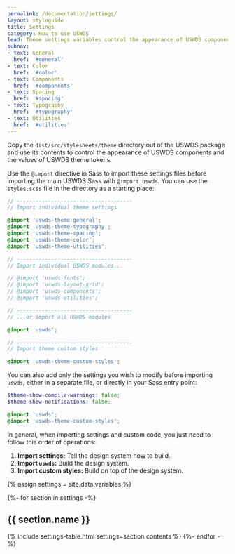 ```yaml
---
permalink: /documentation/settings/
layout: styleguide
title: Settings
category: How to use USWDS
lead: Theme settings variables control the appearance of USWDS components and the values of USWDS theme tokens.
subnav:
- text: General
  href: '#general'
- text: Color
  href: '#color'
- text: Components
  href: '#components'
- text: Spacing
  href: '#spacing'
- text: Typography
  href: '#typography'
- text: Utilities
  href: '#utilities'
---
```


Copy the `dist/src/stylesheets/theme` directory out of the USWDS package and use its contents to control the appearance of USWDS components and the values of USWDS theme tokens.

Use the `@import` directive in Sass to import these settings files before importing the main USWDS Sass with `@import uswds`. You can use the `styles.scss` file in the directory as a starting place:

```scss
// -------------------------------------
// Import individual theme settings

@import 'uswds-theme-general';
@import 'uswds-theme-typography';
@import 'uswds-theme-spacing';
@import 'uswds-theme-color';
@import 'uswds-theme-utilities';

// -------------------------------------
// Import individual USWDS modules...

// @import 'uswds-fonts';
// @import 'uswds-layout-grid';
// @import 'uswds-components';
// @import 'uswds-utilities';

// -------------------------------------
// ...or import all USWDS modules

@import 'uswds';

// -------------------------------------
// Import theme custom styles

@import 'uswds-theme-custom-styles';
```

You can also add only the settings you wish to modify before importing `uswds`, either in a separate file, or directly in your Sass entry point:

```scss
$theme-show-compile-warnings: false;
$theme-show-notifications: false;

@import 'uswds';
@import 'uswds-theme-custom-styles';
```

In general, when importing settings and custom code, you just need to follow this order of operations:
1. **Import settings:** Tell the design system how to build.
1. **Import `uswds`:** Build the design system.
1. **Import custom styles:** Build on top of the design system.

{% assign settings = site.data.variables %}

{%- for section in settings -%}
  <h2 id="{{ section.name | slugify }}">{{ section.name }}</h2>
  {% include settings-table.html
    settings=section.contents
  %}
{%- endfor -%}
